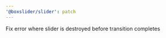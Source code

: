 ```yaml
---
'@boxslider/slider': patch
---
```


Fix error where slider is destroyed before transition completes
